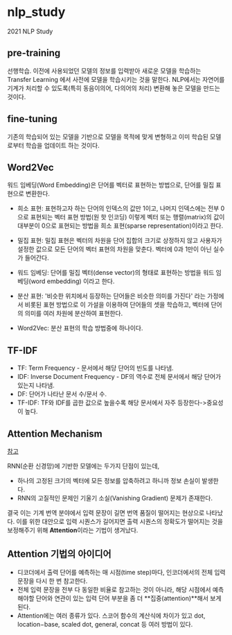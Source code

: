 # nlp_study
2021 NLP Study

## pre-training
선행학습. 이전에 사용되었던 모델의 정보를 입력받아 새로운 모델을 학습하는 Transfer Learning 에서 사전에 모델을 학습시키는 것을 말한다. NLP에서는 자연어를 기계가 처리할 수 있도록(특히 동음이의어, 다의어의 처리) 변환해 놓은 모델을 만드는 것이다.

## fine-tuning
기존의 학습되어 있는 모델을 기반으로 모델을 목적에 맞게 변형하고 이미 학습된 모델로부터 학습을 업데이트 하는 것이다.

## Word2Vec
워드 임베딩(Word Embedding)은 단어를 벡터로 표현하는 방법으로, 단어를 밀집 표현으로 변환한다.

- 희소 표현: 표현하고자 하는 단어의 인덱스의 값만 1이고, 나머지 인덱스에는 전부 0으로 표현되는 벡터 표현 방법(원 핫 인코딩) 이렇게 벡터 또는 행렬(matrix)의 값이 대부분이 0으로 표현되는 방법을 희소 표현(sparse representation)이라고 한다.

- 밀집 표현: 밀집 표현은 벡터의 차원을 단어 집합의 크기로 상정하지 않고 사용자가 설정한 값으로 모든 단어의 벡터 표현의 차원을 맞춘다.
벡터에 0과 1만이 아닌 실수가 들어간다.

- 워드 임베딩: 단어를 밀집 벡터(dense vector)의 형태로 표현하는 방법을 워드 임베딩(word embedding) 이라고 한다.

- 분산 표현: '비슷한 위치에서 등장하는 단어들은 비슷한 의미를 가진다' 라는 가정에서 비롯된 표현 방법으로 이 가설을 이용하여 단어들의 셋을 학습하고, 벡터에 단어의 의미를 여러 차원에 분산하여 표현한다.

- Word2Vec: 분산 표현의 학습 방법중에 하나이다.

## TF-IDF
- TF: Term Frequency - 문서에서 해당 단어의 빈도를 나타냄.
- IDF: Inverse Document Frequency - DF의 역수로 전체 문서에서 해당 단어가 있는지 나타냄.
- DF: 단어가 나타난 문서 수/문서 수.
- TF-IDF: TF와 IDF를 곱한 값으로 높을수록 해당 문서에서 자주 등장한다->중요성이 높다.

## Attention Mechanism
[참고](https://wikidocs.net/22893)

RNN(순환 신경망)에 기반한 모델에는 두가지 단점이 있는데,
- 하나의 고정된 크기의 벡터에 모든 정보를 압축하려고 하니까 정보 손실이 발생한다.
- RNN의 고질적인 문제인 기울기 소실(Vanishing Gradient) 문제가 존재한다.

결국 이는 기계 번역 분야에서 입력 문장이 길면 번역 품질이 떨어지는 현상으로 나타났다. 이를 위한 대안으로 입력 시퀀스가 길어지면 출력 시퀀스의 정확도가 떨어지는 것을 보정해주기 위해 **Attention**이라는 기법이 생겨났다.

## Attention 기법의 아이디어
- 디코더에서 출력 단어를 예측하는 매 시점(time step)마다, 인코더에서의 전체 입력 문장을 다시 한 번 참고한다.
- 전체 입력 문장을 전부 다 동일한 비율로 참고하는 것이 아니라, 해당 시점에서 예측해야할 단어와 연관이 있는 입력 단어 부분을 좀 더 **집중(attention)**해서 보게 된다.
- Attention에는 여러 종류가 있다. 스코어 함수의 계산식에 차이가 있고 dot, location−base, scaled dot, general, concat 등 여러 방법이 있다.

